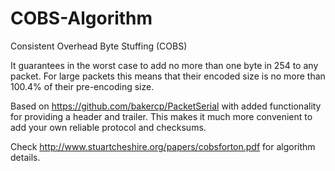 # COBS-Algorithm
Consistent Overhead Byte Stuffing (COBS)

It guarantees in the worst case to add no more than one byte in 254 to any packet. For large packets this means that their encoded size is no more than 100.4% of their pre-encoding size. 

Based on https://github.com/bakercp/PacketSerial with added functionality for providing a header and trailer. This makes it much more convenient to add your own reliable protocol and checksums.

Check http://www.stuartcheshire.org/papers/cobsforton.pdf for algorithm details.
